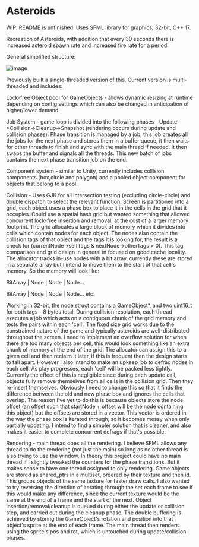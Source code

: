 # Asteroids
WIP. README is unfinished.
Uses SFML library for graphics, 32-bit, C++ 17.

Recreation of Asteroids, with addition that every 30 seconds there is increased asteroid spawn rate and increased fire rate for a period.

General simplified structure:

![image](https://github.com/MilesOram/Asteroids/assets/86774698/37dd3353-e852-4466-aaec-41187d7c8d94)


Previously built a single-threaded version of this. Current version is multi-threaded and includes:

Lock-free Object pool for GameObjects - allows dynamic resizing at runtime depending on config settings which can also be changed in anticipation of higher/lower demand.

Job System - game loop is divided into the following phases - Update->Collision->Cleanup->Snapshot (rendering occurs during update and collision phases). 
Phase transition is managed by a job, this job creates all the jobs for the next phase and stores them in a buffer queue, it then waits for other threads to finish and sync with the main thread if needed. 
It then swaps the buffer and signals all the threads. 
This new batch of jobs contains the next phase transition job on the end.

Component system - similar to Unity, currently includes collision components (box,circle and polygon) and a pooled object component for objects that belong to a pool.

Collision - Uses GJK for all intersection testing (excluding circle-circle) and double dispatch to select the relevant function.
Screen is partitioned into a grid, each object uses a phase box to place it in the cells in the grid that it occupies.
Could use a spatial hash grid but wanted something that allowed concurrent lock-free insertion and removal, at the cost of a larger memory footprint.
The grid allocates a large block of memory which it divides into cells which contain nodes for each object.
The nodes also contain the collision tags of that object and the tags it is looking for, the result is a check for (currentNode->selfTags & nextNode->otherTags > 0).
This tag comparison and grid design in general in focused on good cache locality.
The allocator tracks in-use nodes with a bit array, currently these are stored in a separate array but I intend to move them to the start of that cell's memory.
So the memory will look like:

BitArray | Node | Node | Node...

BitArray | Node | Node | Node...
etc.

Working in 32-bit, the node struct contains a GameObject*, and two uint16_t for both tags - 8 bytes total.
During collision resolution, each thread executes a job which acts on a contiguous chunk of the grid memory and tests the pairs within each 'cell'.
The fixed size grid works due to the constrained nature of the game and typically asteroids are well-distributed throughout the screen.
I need to implement an overflow solution for when there are too many objects per cell, this would look something like an extra chunk of memory at the end of the grid.
The allocator can assign this to a given cell and then reclaim it later, if this is frequent then the design starts to fall apart.
However I also intend to make an upkeep job to defrag nodes in each cell.
As play progresses, each 'cell' will be packed less tightly.
Currently the effect of this is negligible since during each update call, objects fully remove themselves from all cells in the collision grid.
Then they re-insert themselves.
Obviously I need to change this so that it finds the difference between the old and new phase box and ignores the cells that overlap.
The reason I've yet to do this is because objects store the node offset (an offset such that startNode + offset will be the node containing this object) but the offsets are stored in a vector.
This vector is ordered in the way the phase box is iterated through, so it becomes messy when only partially updating.
I intend to find a simpler solution that is cleaner, and also makes it easier to complete concurrent defrags if that's possible.

Rendering - main thread does all the rendering.
I believe SFML allows any thread to do the rendering (not just the main) so long as no other thread is also trying to use the window.
In theory this project could have no main thread if I slightly tweaked the counters for the phase transitions.
But it makes sense to have one thread assigned to only rendering.
Game objects are stored as shared_ptrs in a multiset, ordered by their texture and then id.
This groups objects of the same texture for faster draw calls.
I also wanted to try reversing the direction of iterating through the set each frame to see if this would make any difference, since the current texture would be the same at the end of a frame and the start of the next.
Object insertion/removal/cleanup is queued during either the update or collision step, and carried out during the cleanup phase.
The double buffering is achieved by storing the GameObject's rotation and position into that object's sprite at the end of each frame.
The main thread then renders using the sprite's pos and rot, which is untouched during update/collision phases.


